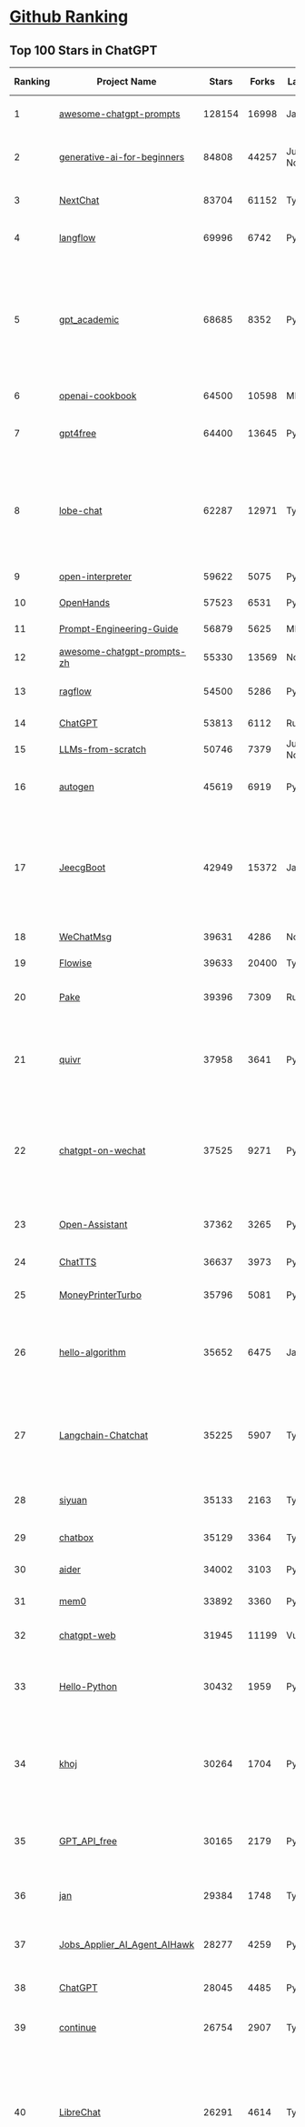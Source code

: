 [Github Ranking](../README.md)
==========

## Top 100 Stars in ChatGPT

| Ranking | Project Name | Stars | Forks | Language | Open Issues | Description | Last Commit |
| ------- | ------------ | ----- | ----- | -------- | ----------- | ----------- | ----------- |
| 1 | [awesome-chatgpt-prompts](https://github.com/f/awesome-chatgpt-prompts) | 128154 | 16998 | JavaScript | 0 | This repo includes ChatGPT prompt curation to use ChatGPT and other LLM tools better. | 2025-06-05T23:14:15Z |
| 2 | [generative-ai-for-beginners](https://github.com/microsoft/generative-ai-for-beginners) | 84808 | 44257 | Jupyter Notebook | 5 | 21 Lessons, Get Started Building with Generative AI  🔗 https://microsoft.github.io/generative-ai-for-beginners/ | 2025-06-02T04:18:58Z |
| 3 | [NextChat](https://github.com/ChatGPTNextWeb/NextChat) | 83704 | 61152 | TypeScript | 635 | ✨ Light and Fast AI Assistant. Support: Web \| iOS \| MacOS \| Android \|  Linux \| Windows | 2025-04-19T08:00:42Z |
| 4 | [langflow](https://github.com/langflow-ai/langflow) | 69996 | 6742 | Python | 412 | Langflow is a powerful tool for building and deploying AI-powered agents and workflows. | 2025-06-07T02:34:05Z |
| 5 | [gpt_academic](https://github.com/binary-husky/gpt_academic) | 68685 | 8352 | Python | 257 | 为GPT/GLM等LLM大语言模型提供实用化交互接口，特别优化论文阅读/润色/写作体验，模块化设计，支持自定义快捷按钮&函数插件，支持Python和C++等项目剖析&自译解功能，PDF/LaTex论文翻译&总结功能，支持并行问询多种LLM模型，支持chatglm3等本地模型。接入通义千问, deepseekcoder, 讯飞星火, 文心一言, llama2, rwkv, claude2, moss等。 | 2025-06-03T18:25:00Z |
| 6 | [openai-cookbook](https://github.com/openai/openai-cookbook) | 64500 | 10598 | MDX | 27 | Examples and guides for using the OpenAI API | 2025-06-06T21:25:36Z |
| 7 | [gpt4free](https://github.com/xtekky/gpt4free) | 64400 | 13645 | Python | 12 | The official gpt4free repository \| various collection of powerful language models \| o4, o3 and deepseek r1, gpt-4.1, gemini 2.5 | 2025-06-02T22:24:31Z |
| 8 | [lobe-chat](https://github.com/lobehub/lobe-chat) | 62287 | 12971 | TypeScript | 770 | 🤯 Lobe Chat - an open-source, modern-design AI chat framework. Supports Multi AI Providers( OpenAI / Claude 4 / Gemini / Ollama / DeepSeek / Qwen), Knowledge Base (file upload / knowledge management / RAG ), Multi-Modals (Plugins/Artifacts) and Thinking. One-click FREE deployment of your private ChatGPT/ Claude / DeepSeek application. | 2025-06-07T03:14:36Z |
| 9 | [open-interpreter](https://github.com/OpenInterpreter/open-interpreter) | 59622 | 5075 | Python | 219 | A natural language interface for computers | 2025-04-23T07:18:30Z |
| 10 | [OpenHands](https://github.com/All-Hands-AI/OpenHands) | 57523 | 6531 | Python | 258 | 🙌 OpenHands: Code Less, Make More | 2025-06-06T23:44:23Z |
| 11 | [Prompt-Engineering-Guide](https://github.com/dair-ai/Prompt-Engineering-Guide) | 56879 | 5625 | MDX | 145 | 🐙 Guides, papers, lecture, notebooks and resources for prompt engineering | 2025-06-06T19:10:53Z |
| 12 | [awesome-chatgpt-prompts-zh](https://github.com/PlexPt/awesome-chatgpt-prompts-zh) | 55330 | 13569 | None | 38 | ChatGPT 中文调教指南。各种场景使用指南。学习怎么让它听你的话。 | 2025-01-01T08:34:33Z |
| 13 | [ragflow](https://github.com/infiniflow/ragflow) | 54500 | 5286 | Python | 2193 | RAGFlow is an open-source RAG (Retrieval-Augmented Generation) engine based on deep document understanding. | 2025-06-06T13:14:07Z |
| 14 | [ChatGPT](https://github.com/lencx/ChatGPT) | 53813 | 6112 | Rust | 805 | 🔮 ChatGPT Desktop Application (Mac, Windows and Linux) | 2024-08-29T17:58:11Z |
| 15 | [LLMs-from-scratch](https://github.com/rasbt/LLMs-from-scratch) | 50746 | 7379 | Jupyter Notebook | 6 | Implement a ChatGPT-like LLM in PyTorch from scratch, step by step | 2025-04-20T02:16:18Z |
| 16 | [autogen](https://github.com/microsoft/autogen) | 45619 | 6919 | Python | 504 | A programming framework for agentic AI 🤖 PyPi: autogen-agentchat Discord: https://aka.ms/autogen-discord Office Hour: https://aka.ms/autogen-officehour | 2025-06-06T14:15:56Z |
| 17 | [JeecgBoot](https://github.com/jeecgboot/JeecgBoot) | 42949 | 15372 | Java | 17 | 🔥集成完善AIGC应用的低代码平台，旨在帮助企业快速实现低代码开发和构建、部署个性化的 AI 应用。 前后端分离 SpringBoot，SpringCloud，Ant Design&Vue3，Mybatis，Shiro！强大的代码生成器让前后端代码一键生成，无需写任何代码! 成套AI大模型功能: AI模型管理、AI应用、知识库、AI流程编排、AI对话助手等； | 2025-06-06T07:22:11Z |
| 18 | [WeChatMsg](https://github.com/LC044/WeChatMsg) | 39631 | 4286 | None | 0 | None | 2025-04-26T17:26:17Z |
| 19 | [Flowise](https://github.com/FlowiseAI/Flowise) | 39633 | 20400 | TypeScript | 560 | Build AI Agents, Visually | 2025-06-07T00:53:31Z |
| 20 | [Pake](https://github.com/tw93/Pake) | 39396 | 7309 | Rust | 62 | 🤱🏻 Turn any webpage into a desktop app with Rust.  🤱🏻 利用 Rust 轻松构建轻量级多端桌面应用 | 2025-03-25T12:35:16Z |
| 21 | [quivr](https://github.com/QuivrHQ/quivr) | 37958 | 3641 | Python | 4 | Opiniated RAG for integrating GenAI in your apps 🧠   Focus on your product rather than the RAG. Easy integration in existing products with customisation!  Any LLM: GPT4, Groq, Llama. Any Vectorstore: PGVector, Faiss. Any Files. Anyway you want.  | 2025-06-05T08:58:25Z |
| 22 | [chatgpt-on-wechat](https://github.com/zhayujie/chatgpt-on-wechat) | 37525 | 9271 | Python | 289 | 基于大模型搭建的聊天机器人，同时支持 微信公众号、企业微信应用、飞书、钉钉 等接入，可选择GPT4.1/GPT-4o/GPT-o1/ DeepSeek/Claude/文心一言/讯飞星火/通义千问/ Gemini/GLM-4/Kimi/LinkAI，能处理文本、语音和图片，访问操作系统和互联网，支持基于自有知识库进行定制企业智能客服。 | 2025-05-30T09:06:57Z |
| 23 | [Open-Assistant](https://github.com/LAION-AI/Open-Assistant) | 37362 | 3265 | Python | 228 | OpenAssistant is a chat-based assistant that understands tasks, can interact with third-party systems, and retrieve information dynamically to do so. | 2024-08-17T01:55:35Z |
| 24 | [ChatTTS](https://github.com/2noise/ChatTTS) | 36637 | 3973 | Python | 60 | A generative speech model for daily dialogue. | 2025-05-23T13:00:56Z |
| 25 | [MoneyPrinterTurbo](https://github.com/harry0703/MoneyPrinterTurbo) | 35796 | 5081 | Python | 146 | 利用AI大模型，一键生成高清短视频 Generate short videos with one click using AI LLM. | 2025-05-16T03:03:36Z |
| 26 | [hello-algorithm](https://github.com/geekxh/hello-algorithm) | 35652 | 6475 | Java | 11 | 🌍 针对小白的算法训练 \| 包括四部分：①.大厂面经 ②.力扣图解  ③.千本开源电子书 ④.百张技术思维导图（项目花了上百小时，希望可以点 star 支持，🌹感谢~）推荐免费ChatGPT使用网站 | 2023-06-13T04:13:17Z |
| 27 | [Langchain-Chatchat](https://github.com/chatchat-space/Langchain-Chatchat) | 35225 | 5907 | TypeScript | 169 | Langchain-Chatchat（原Langchain-ChatGLM）基于 Langchain 与 ChatGLM, Qwen 与 Llama 等语言模型的 RAG 与 Agent 应用 \| Langchain-Chatchat (formerly langchain-ChatGLM), local knowledge based LLM (like ChatGLM, Qwen and Llama) RAG and Agent app with langchain  | 2025-03-25T15:45:51Z |
| 28 | [siyuan](https://github.com/siyuan-note/siyuan) | 35133 | 2163 | TypeScript | 352 | A privacy-first, self-hosted, fully open source personal knowledge management software, written in typescript and golang. | 2025-06-07T03:45:48Z |
| 29 | [chatbox](https://github.com/chatboxai/chatbox) | 35129 | 3364 | TypeScript | 709 | User-friendly Desktop Client App for AI Models/LLMs (GPT, Claude, Gemini, Ollama...) | 2025-05-28T12:59:36Z |
| 30 | [aider](https://github.com/Aider-AI/aider) | 34002 | 3103 | Python | 860 | aider is AI pair programming in your terminal | 2025-06-06T16:43:32Z |
| 31 | [mem0](https://github.com/mem0ai/mem0) | 33892 | 3360 | Python | 326 | Memory for AI Agents; SOTA in AI Agent Memory; Announcing OpenMemory MCP - local and secure memory management. | 2025-06-06T16:19:04Z |
| 32 | [chatgpt-web](https://github.com/Chanzhaoyu/chatgpt-web) | 31945 | 11199 | Vue | 0 | 用 Express 和  Vue3 搭建的 ChatGPT 演示网页 | 2024-08-16T15:26:57Z |
| 33 | [Hello-Python](https://github.com/mouredev/Hello-Python) | 30432 | 1959 | Python | 19 | Curso para aprender el lenguaje de programación Python desde cero y para principiantes. 100 clases, 44 horas en vídeo, código, proyectos y grupo de chat. Fundamentos, frontend, backend, testing, IA... | 2025-02-28T12:39:35Z |
| 34 | [khoj](https://github.com/khoj-ai/khoj) | 30264 | 1704 | Python | 75 | Your AI second brain. Self-hostable. Get answers from the web or your docs. Build custom agents, schedule automations, do deep research. Turn any online or local LLM into your personal, autonomous AI (gpt, claude, gemini, llama, qwen, mistral). Get started - free. | 2025-06-06T22:49:17Z |
| 35 | [GPT_API_free](https://github.com/chatanywhere/GPT_API_free) | 30165 | 2179 | Python | 14 | Free ChatGPT&DeepSeek API Key，免费ChatGPT&DeepSeek API。免费接入DeepSeek API和GPT4 API，支持 gpt \| deepseek \| claude \| gemini \| grok 等排名靠前的常用大模型。 | 2025-05-17T17:09:25Z |
| 36 | [jan](https://github.com/menloresearch/jan) | 29384 | 1748 | TypeScript | 109 | Jan is an open source alternative to ChatGPT that runs 100% offline on your computer | 2025-06-06T17:55:14Z |
| 37 | [Jobs_Applier_AI_Agent_AIHawk](https://github.com/feder-cr/Jobs_Applier_AI_Agent_AIHawk) | 28277 | 4259 | Python | 11 | AIHawk aims to easy job hunt process by automating the job application process. Utilizing artificial intelligence, it enables users to apply for multiple jobs in a tailored way. | 2025-05-28T13:24:12Z |
| 38 | [ChatGPT](https://github.com/acheong08/ChatGPT) | 28045 | 4485 | Python | 11 | Reverse engineered ChatGPT API | 2023-08-02T06:02:10Z |
| 39 | [continue](https://github.com/continuedev/continue) | 26754 | 2907 | TypeScript | 868 | ⏩ Create, share, and use custom AI code assistants with our open-source IDE extensions and hub of models, rules, prompts, docs, and other building blocks | 2025-06-07T00:39:31Z |
| 40 | [LibreChat](https://github.com/danny-avila/LibreChat) | 26291 | 4614 | TypeScript | 158 | Enhanced ChatGPT Clone: Features Agents, DeepSeek, Anthropic, AWS, OpenAI, Assistants API, Azure, Groq, o1, GPT-4o, Mistral, OpenRouter, Vertex AI, Gemini, Artifacts, AI model switching, message search, Code Interpreter, langchain, DALL-E-3, OpenAPI Actions, Functions, Secure Multi-User Auth, Presets, open-source for self-hosting. Active project. | 2025-06-06T21:32:21Z |
| 41 | [one-api](https://github.com/songquanpeng/one-api) | 25574 | 5218 | JavaScript | 857 | LLM API 管理 & 分发系统，支持 OpenAI、Azure、Anthropic Claude、Google Gemini、DeepSeek、字节豆包、ChatGLM、文心一言、讯飞星火、通义千问、360 智脑、腾讯混元等主流模型，统一 API 适配，可用于 key 管理与二次分发。单可执行文件，提供 Docker 镜像，一键部署，开箱即用。LLM API management & key redistribution system, unifying multiple providers under a single API. Single binary, Docker-ready, with an English UI. | 2025-02-21T11:30:22Z |
| 42 | [openai-translator](https://github.com/openai-translator/openai-translator) | 24458 | 1788 | TypeScript | 477 | 基于 ChatGPT API 的划词翻译浏览器插件和跨平台桌面端应用    -    Browser extension and cross-platform desktop application for translation based on ChatGPT API. | 2024-11-16T20:34:00Z |
| 43 | [Chat2DB](https://github.com/CodePhiliaX/Chat2DB) | 23209 | 2517 | Java | 461 | 🔥🔥🔥AI-driven database tool and SQL client, The hottest GUI client, supporting MySQL, Oracle, PostgreSQL, DB2, SQL Server, DB2, SQLite, H2, ClickHouse, and more. | 2025-05-22T02:29:00Z |
| 44 | [void](https://github.com/voideditor/void) | 23141 | 1506 | TypeScript | 171 | None | 2025-06-06T08:44:50Z |
| 45 | [LLaVA](https://github.com/haotian-liu/LLaVA) | 22728 | 2505 | Python | 1074 | [NeurIPS'23 Oral] Visual Instruction Tuning (LLaVA) built towards GPT-4V level capabilities and beyond. | 2024-08-12T09:52:38Z |
| 46 | [SmsForwarder](https://github.com/pppscn/SmsForwarder) | 21319 | 2773 | Kotlin | 27 | 短信转发器——监控Android手机短信、来电、APP通知，并根据指定规则转发到其他手机：钉钉群自定义机器人、钉钉企业内机器人、企业微信群机器人、飞书机器人、企业微信应用消息、邮箱、bark、webhook、Telegram机器人、Server酱、PushPlus、手机短信等。包括主动控制服务端与客户端，让你轻松远程发短信、查短信、查通话、查话簿、查电量等。（V3.0 新增）PS.这个APK主要是学习与自用，如有BUG请提ISSUE，同时欢迎大家提PR指正 | 2025-05-11T11:50:56Z |
| 47 | [chatgpt-retrieval-plugin](https://github.com/openai/chatgpt-retrieval-plugin) | 21194 | 3685 | Python | 171 | The ChatGPT Retrieval Plugin lets you easily find personal or work documents by asking questions in natural language. | 2024-07-04T22:00:16Z |
| 48 | [architecture.of.internet-product](https://github.com/davideuler/architecture.of.internet-product) | 20289 | 4686 | HTML | 3 | 互联网公司技术架构，微信/淘宝/微博/腾讯/阿里/美团点评/百度/OpenAI/Google/Facebook/Amazon/eBay的架构，欢迎PR补充 | 2024-02-17T12:02:24Z |
| 49 | [best-of-ml-python](https://github.com/ml-tooling/best-of-ml-python) | 20135 | 2784 | None | 23 | 🏆 A ranked list of awesome machine learning Python libraries. Updated weekly. | 2025-06-05T15:46:05Z |
| 50 | [awesome-free-chatgpt](https://github.com/LiLittleCat/awesome-free-chatgpt) | 19983 | 1383 | Python | 60 | 🆓免费的 ChatGPT 镜像网站列表，持续更新。List of free ChatGPT mirror sites, continuously updated.  | 2025-06-03T11:18:05Z |
| 51 | [ChatPaper](https://github.com/kaixindelele/ChatPaper) | 18932 | 1951 | Python | 67 | Use ChatGPT to summarize the arXiv papers. 全流程加速科研，利用chatgpt进行论文全文总结+专业翻译+润色+审稿+审稿回复 | 2024-04-04T02:45:02Z |
| 52 | [vpncn.github.io](https://github.com/vpncn/vpncn.github.io) | 17621 | 1546 | HTML | 0 | 2025中国翻墙软件VPN推荐以及科学上网避坑，稳定好用。对比SSR机场、蓝灯、V2ray、老王VPN、VPS搭建梯子等科学上网与翻墙软件，中国最新科学上网翻墙梯子VPN下载推荐，访问Chatgpt。 | 2025-05-08T15:56:42Z |
| 53 | [carrot](https://github.com/xx025/carrot) | 17062 | 1450 | None | 0 | Free ChatGPT Site List 这儿为你准备了众多免费好用的ChatGPT镜像站点 | 2025-05-12T16:04:05Z |
| 54 | [repomix](https://github.com/yamadashy/repomix) | 16685 | 716 | TypeScript | 91 | 📦 Repomix is a powerful tool that packs your entire repository into a single, AI-friendly file. Perfect for when you need to feed your codebase to Large Language Models (LLMs) or other AI tools like Claude, ChatGPT, DeepSeek, Perplexity, Gemini, Gemma, Llama, Grok, and more. | 2025-06-07T03:33:12Z |
| 55 | [ai-chatbot](https://github.com/vercel/ai-chatbot) | 16509 | 4585 | TypeScript | 206 | A full-featured, hackable Next.js AI chatbot built by Vercel | 2025-06-03T22:05:39Z |
| 56 | [FinGPT](https://github.com/AI4Finance-Foundation/FinGPT) | 16341 | 2315 | Jupyter Notebook | 71 | FinGPT: Open-Source Financial Large Language Models!  Revolutionize 🔥    We release the trained model on HuggingFace. | 2024-12-26T03:22:34Z |
| 57 | [ChatALL](https://github.com/ai-shifu/ChatALL) | 15823 | 1679 | JavaScript | 227 |  Concurrently chat with ChatGPT, Bing Chat, Bard, Alpaca, Vicuna, Claude, ChatGLM, MOSS, 讯飞星火, 文心一言 and more, discover the best answers | 2025-05-22T16:24:36Z |
| 58 | [DocsGPT](https://github.com/arc53/DocsGPT) | 15692 | 1667 | TypeScript | 19 | DocsGPT is an open-source genAI tool that helps users get reliable answers from knowledge source, while avoiding hallucinations. It enables private and reliable information retrieval, with tooling and agentic system capability built in. | 2025-06-06T20:51:38Z |
| 59 | [web-llm](https://github.com/mlc-ai/web-llm) | 15626 | 1022 | TypeScript | 107 | High-performance In-browser LLM Inference Engine  | 2025-05-05T03:17:42Z |
| 60 | [ChuanhuChatGPT](https://github.com/GaiZhenbiao/ChuanhuChatGPT) | 15417 | 2279 | Python | 122 | GUI for ChatGPT API and many LLMs. Supports agents, file-based QA, GPT finetuning and query with web search. All with a neat UI. | 2025-03-13T09:36:38Z |
| 61 | [kirara-ai](https://github.com/lss233/kirara-ai) | 15416 | 1684 | Python | 60 | 🤖 可 DIY 的 多模态 AI 聊天机器人 \| 🚀 快速接入 微信、 QQ、Telegram、等聊天平台 \| 🦈支持DeepSeek、Grok、Claude、Ollama、Gemini、OpenAI \| 工作流系统、网页搜索、AI画图、人设调教、虚拟女仆、语音对话 \|  | 2025-05-24T15:31:21Z |
| 62 | [leedl-tutorial](https://github.com/datawhalechina/leedl-tutorial) | 15206 | 3037 | Jupyter Notebook | 6 | 《李宏毅深度学习教程》（李宏毅老师推荐👍，苹果书🍎），PDF下载地址：https://github.com/datawhalechina/leedl-tutorial/releases | 2025-05-13T05:54:38Z |
| 63 | [KeepChatGPT](https://github.com/xcanwin/KeepChatGPT) | 14825 | 733 | JavaScript | 98 | 这是一款提高ChatGPT的数据安全能力和效率的插件。并且免费共享大量创新功能，如：自动刷新、保持活跃、数据安全、取消审计、克隆对话、言无不尽、净化页面、展示大屏、拦截跟踪、日新月异、明察秋毫等。让我们的AI体验无比安全、顺畅、丝滑、高效、简洁。 | 2025-05-28T21:11:03Z |
| 64 | [open-im-server](https://github.com/openimsdk/open-im-server) | 14817 | 2603 | Go | 100 | IM Chat ChatGPT | 2025-06-06T06:26:15Z |
| 65 | [novel](https://github.com/steven-tey/novel) | 14790 | 1227 | TypeScript | 104 | Notion-style WYSIWYG editor with AI-powered autocompletion. | 2025-01-18T14:26:33Z |
| 66 | [CosyVoice](https://github.com/FunAudioLLM/CosyVoice) | 14371 | 1502 | Python | 732 | Multi-lingual large voice generation model, providing inference, training and deployment full-stack ability. | 2025-06-02T01:53:05Z |
| 67 | [botpress](https://github.com/botpress/botpress) | 13785 | 2021 | TypeScript | 13 | The open-source hub to build & deploy GPT/LLM Agents ⚡️ | 2025-06-06T19:21:54Z |
| 68 | [RWKV-LM](https://github.com/BlinkDL/RWKV-LM) | 13673 | 914 | Python | 108 | RWKV (pronounced RwaKuv) is an RNN with great LLM performance, which can also be directly trained like a GPT transformer (parallelizable). We are at RWKV-7 "Goose". So it's combining the best of RNN and transformer - great performance, linear time, constant space (no kv-cache), fast training, infinite ctx_len, and free sentence embedding. | 2025-06-05T16:45:26Z |
| 69 | [wechat-chatgpt](https://github.com/fuergaosi233/wechat-chatgpt) | 13312 | 3832 | TypeScript | 0 | Use ChatGPT On Wechat via wechaty | 2024-05-20T09:44:41Z |
| 70 | [chatgpt-google-extension](https://github.com/wong2/chatgpt-google-extension) | 13219 | 1488 | TypeScript | 98 | This project is deprecated. Check my new project ChatHub: | 2024-08-14T17:49:27Z |
| 71 | [onyx](https://github.com/onyx-dot-app/onyx) | 12966 | 1699 | Python | 177 | Gen-AI Chat for Teams - Think ChatGPT if it had access to your team's unique knowledge. | 2025-06-07T03:35:14Z |
| 72 | [gorilla](https://github.com/ShishirPatil/gorilla) | 12124 | 1135 | Python | 99 | Gorilla: Training and Evaluating LLMs for Function Calls (Tool Calls) | 2025-06-05T22:59:10Z |
| 73 | [MOSS](https://github.com/OpenMOSS/MOSS) | 12053 | 1146 | Python | 235 | An open-source tool-augmented conversational language model from Fudan University | 2024-07-13T14:52:59Z |
| 74 | [MoneyPrinter](https://github.com/FujiwaraChoki/MoneyPrinter) | 11855 | 1518 | Python | 8 | Automate Creation of YouTube Shorts using MoviePy. | 2025-03-20T07:46:34Z |
| 75 | [h2ogpt](https://github.com/h2oai/h2ogpt) | 11829 | 1293 | Python | 288 | Private chat with local GPT with document, images, video, etc. 100% private, Apache 2.0. Supports oLLaMa, Mixtral, llama.cpp, and more. Demo: https://gpt.h2o.ai/ https://gpt-docs.h2o.ai/ | 2025-05-25T19:02:29Z |
| 76 | [LangBot](https://github.com/RockChinQ/LangBot) | 11630 | 883 | Python | 95 | 🤩 Easy-to-use global IM bot platform designed for the LLM era / 简单易用的大模型即时通信机器人平台 ⚡️ Bots for QQ / Discord / WeChat（企业微信、个人微信）/ Telegram / 飞书 / 钉钉 / Slack 🧩 Integrated with ChatGPT、DeepSeek、Dify、n8n、Claude、Google Gemini、xAI、PPIO、Ollama、阿里云百炼、SiliconFlow、Qwen、Moonshot、SillyTraven、MCP、WeClone etc. LLM & Agent | 2025-06-06T13:29:41Z |
| 77 | [LLMSurvey](https://github.com/RUCAIBox/LLMSurvey) | 11559 | 898 | Python | 21 | The official GitHub page for the survey paper "A Survey of Large Language Models". | 2025-03-11T09:51:42Z |
| 78 | [open-saas](https://github.com/wasp-lang/open-saas) | 11192 | 1167 | TypeScript | 78 | A free, open-source SaaS app starter for React & Node.js with superpowers. Full-featured. Community-driven. | 2025-05-21T14:30:24Z |
| 79 | [mi-gpt](https://github.com/idootop/mi-gpt) | 11171 | 1450 | TypeScript | 3 | 🏠 将小爱音箱接入 ChatGPT 和豆包，改造成你的专属语音助手。 | 2025-05-21T15:58:11Z |
| 80 | [awesome-chatgpt-zh](https://github.com/EmbraceAGI/awesome-chatgpt-zh) | 11171 | 923 | Python | 0 | ChatGPT 中文指南🔥，ChatGPT 中文调教指南，指令指南，应用开发指南，精选资源清单，更好的使用 chatGPT 让你的生产力 up up up! 🚀 | 2024-11-05T10:24:21Z |
| 81 | [llama-gpt](https://github.com/getumbrel/llama-gpt) | 10975 | 711 | TypeScript | 84 | A self-hosted, offline, ChatGPT-like chatbot. Powered by Llama 2. 100% private, with no data leaving your device. New: Code Llama support! | 2024-04-23T18:56:06Z |
| 82 | [shell_gpt](https://github.com/TheR1D/shell_gpt) | 10950 | 868 | Python | 85 | A command-line productivity tool powered by AI large language models like GPT-4, will help you accomplish your tasks faster and more efficiently. | 2025-04-11T08:40:09Z |
| 83 | [chatGPTBox](https://github.com/ChatGPTBox-dev/chatGPTBox) | 10563 | 816 | JavaScript | 332 | Integrating ChatGPT into your browser deeply, everything you need is here | 2025-06-03T15:59:59Z |
| 84 | [promptflow](https://github.com/microsoft/promptflow) | 10435 | 985 | Python | 65 | Build high-quality LLM apps - from prototyping, testing to production deployment and monitoring. | 2025-06-06T17:43:19Z |
| 85 | [go-openai](https://github.com/sashabaranov/go-openai) | 10034 | 1610 | Go | 148 | OpenAI ChatGPT, GPT-3, GPT-4, DALL·E, Whisper API wrapper for Go | 2025-05-29T11:11:46Z |
| 86 | [LangGPT](https://github.com/langgptai/LangGPT) | 9858 | 792 | Jupyter Notebook | 0 | LangGPT: Empowering everyone to become a prompt expert!🚀  Structured Prompt，Language of GPT, 结构化提示词，结构化Prompt, Created by 「云中江树」 | 2025-05-06T12:09:23Z |
| 87 | [chainlit](https://github.com/Chainlit/chainlit) | 9834 | 1351 | TypeScript | 384 | Build Conversational AI in minutes ⚡️ | 2025-06-05T12:11:47Z |
| 88 | [supermemory](https://github.com/supermemoryai/supermemory) | 9754 | 946 | TypeScript | 16 | Build your own second brain with supermemory. It's a ChatGPT for your bookmarks. Import tweets or save websites and content using the chrome extension. | 2025-05-19T05:33:01Z |
| 89 | [ChatGPT_DAN](https://github.com/0xk1h0/ChatGPT_DAN) | 9586 | 860 | None | 66 | ChatGPT DAN, Jailbreaks prompt | 2024-08-17T04:06:53Z |
| 90 | [AstrBot](https://github.com/AstrBotDevs/AstrBot) | 9496 | 650 | Python | 228 | ✨ 易上手的多平台 LLM 聊天机器人及开发框架 ✨ 平台支持 QQ、QQ频道、Telegram、微信、企微、飞书、钉钉 \| 知识库、MCP 服务器、OpenAI、DeepSeek、Gemini、硅基流动、月之暗面、Ollama、OneAPI、Dify 等。 WebUI。 | 2025-06-06T17:20:56Z |
| 91 | [ChatRWKV](https://github.com/BlinkDL/ChatRWKV) | 9490 | 704 | Python | 33 | ChatRWKV is like ChatGPT but powered by RWKV (100% RNN) language model, and open source. | 2025-05-07T12:41:32Z |
| 92 | [Bob](https://github.com/ripperhe/Bob) | 9320 | 522 | None | 108 | Bob 是一款 macOS 平台的翻译和 OCR 软件。 | 2025-01-24T08:30:17Z |
| 93 | [chatgpt_system_prompt](https://github.com/LouisShark/chatgpt_system_prompt) | 9264 | 1323 | HTML | 0 | A collection of GPT system prompts and various prompt injection/leaking knowledge. | 2025-06-05T11:42:38Z |
| 94 | [BingGPT](https://github.com/dice2o/BingGPT) | 9166 | 699 | JavaScript | 235 | Desktop application of new Bing's AI-powered chat (Windows, macOS and Linux) | 2024-02-08T15:06:01Z |
| 95 | [hamulete](https://github.com/hoochanlon/hamulete) | 9137 | 1881 | Python | 0 | 🏔️国立台湾大学、新加坡国立大学、早稻田大学、东京大学，中央研究院（台湾）以及中国重点高校及科研机构，社科、经济、数学、博弈论、哲学、系统工程类学术论文等知识库。 | 2025-02-14T08:23:04Z |
| 96 | [chat-ui](https://github.com/huggingface/chat-ui) | 8801 | 1330 | TypeScript | 315 | Open source codebase powering the HuggingChat app | 2025-06-06T14:22:14Z |
| 97 | [go-proxy-bingai](https://github.com/adams549659584/go-proxy-bingai) | 8730 | 12905 | HTML | 217 | 用 Vue3 和 Go 搭建的微软 New Bing 演示站点，拥有一致的 UI 体验，支持 ChatGPT 提示词，国内可用。 | 2024-03-20T07:24:11Z |
| 98 | [LMFlow](https://github.com/OptimalScale/LMFlow) | 8427 | 835 | Python | 73 | An Extensible Toolkit for Finetuning and Inference of Large Foundation Models. Large Models for All. | 2025-05-15T09:24:46Z |
| 99 | [reference](https://github.com/Fechin/reference) | 8428 | 1059 | EJS | 263 | ⭕ Share quick reference cheat sheet for developers. | 2025-05-16T09:05:45Z |
| 100 | [BetterChatGPT](https://github.com/ztjhz/BetterChatGPT) | 8399 | 2792 | TypeScript | 215 | An amazing UI for OpenAI's ChatGPT (Website + Windows + MacOS + Linux) | 2024-08-14T10:26:46Z |

